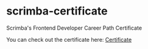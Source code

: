 # scrimba-certificate
Scrimba's Frontend Developer Career Path Certificate

You can check out the certificate here: <a href="https://scrimba.com/certificate/uKPvkmfL/gfrontend">Certificate</a>
